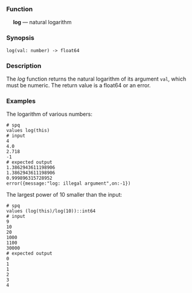 ### Function

&emsp; **log** &mdash; natural logarithm

### Synopsis

```
log(val: number) -> float64
```

### Description

The _log_ function returns the natural logarithm of its argument `val`, which
must be numeric.  The return value is a float64 or an error.

### Examples

The logarithm of various numbers:
```mdtest-spq {data-layout="stacked"}
# spq
values log(this)
# input
4
4.0
2.718
-1
# expected output
1.3862943611198906
1.3862943611198906
0.999896315728952
error({message:"log: illegal argument",on:-1})
```

The largest power of 10 smaller than the input:
```mdtest-spq
# spq
values (log(this)/log(10))::int64
# input
9
10
20
1000
1100
30000
# expected output
0
1
1
2
3
4
```
